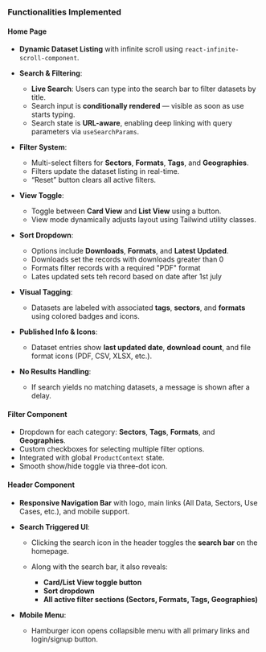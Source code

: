 ### **Functionalities Implemented**

#### **Home Page**

- **Dynamic Dataset Listing** with infinite scroll using `react-infinite-scroll-component`.
- **Search & Filtering**:

  - **Live Search**: Users can type into the search bar to filter datasets by title.
  - Search input is **conditionally rendered** — visible as soon as use starts typing.
  - Search state is **URL-aware**, enabling deep linking with query parameters via `useSearchParams`.

- **Filter System**:

  - Multi-select filters for **Sectors**, **Formats**, **Tags**, and **Geographies**.
  - Filters update the dataset listing in real-time.
  - “Reset” button clears all active filters.

- **View Toggle**:

  - Toggle between **Card View** and **List View** using a button.
  - View mode dynamically adjusts layout using Tailwind utility classes.

- **Sort Dropdown**:

  - Options include **Downloads**, **Formats**, and **Latest Updated**.
  - Downloads set the records with downloads greater than 0
  - Formats filter records with a required "PDF" format
  - Lates updated sets teh record based on date after 1st july

- **Visual Tagging**:

  - Datasets are labeled with associated **tags**, **sectors**, and **formats** using colored badges and icons.

- **Published Info & Icons**:

  - Dataset entries show **last updated date**, **download count**, and file format icons (PDF, CSV, XLSX, etc.).

- **No Results Handling**:

  - If search yields no matching datasets, a message is shown after a delay.


#### **Filter Component**

- Dropdown for each category: **Sectors**, **Tags**, **Formats**, and **Geographies**.
- Custom checkboxes for selecting multiple filter options.
- Integrated with global `ProductContext` state.
- Smooth show/hide toggle via three-dot icon.


#### **Header Component**

- **Responsive Navigation Bar** with logo, main links (All Data, Sectors, Use Cases, etc.), and mobile support.
- **Search Triggered UI**:

  - Clicking the search icon in the header toggles the **search bar** on the homepage.
  - Along with the search bar, it also reveals:

    - **Card/List View toggle button**
    - **Sort dropdown**
    - **All active filter sections (Sectors, Formats, Tags, Geographies)**

- **Mobile Menu**:

  - Hamburger icon opens collapsible menu with all primary links and login/signup button.
